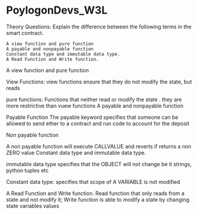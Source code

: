 # PoylogonDevs_W3L

Theory Questions:
Explain the difference between the following terms in the smart contract.

    A view function and pure function
    A payable and nonpayable function
    Constant data type and immutable data type.
    A Read Function and Write function.

A view function and pure function

View Functions: view functions ensure that they do not modify the state, but reads

pure functions: Functions that neither read or modify the state . they are more restrictive than vuew functions
A payable and nonpayable function

Payable Function The payable keyword specifies that someone can be allowed to send ether to a contract and run code to account for the deposit

Non payable function

A non payable function will execute CALLVALUE and reverts if returns a non ZERO value
Constant data type and immutable data type.

immutable data type specifies that the OBJECT will not change be it strings, python tuples etc

Constant data type: specifies that scope of A VARIABLE is not modified

A Read Function and Write function. Read function that only reads from a state and not modify it; Write function is able to modify a state by changing state variables values
